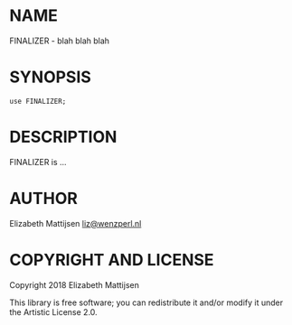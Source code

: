 NAME
====

FINALIZER - blah blah blah

SYNOPSIS
========

    use FINALIZER;

DESCRIPTION
===========

FINALIZER is ...

AUTHOR
======

Elizabeth Mattijsen <liz@wenzperl.nl>

COPYRIGHT AND LICENSE
=====================

Copyright 2018 Elizabeth Mattijsen

This library is free software; you can redistribute it and/or modify it under the Artistic License 2.0.

